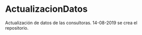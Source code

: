 # ActualizacionDatos
Actualización de datos de las consultoras. 
14-08-2019 se crea el repositorio.
